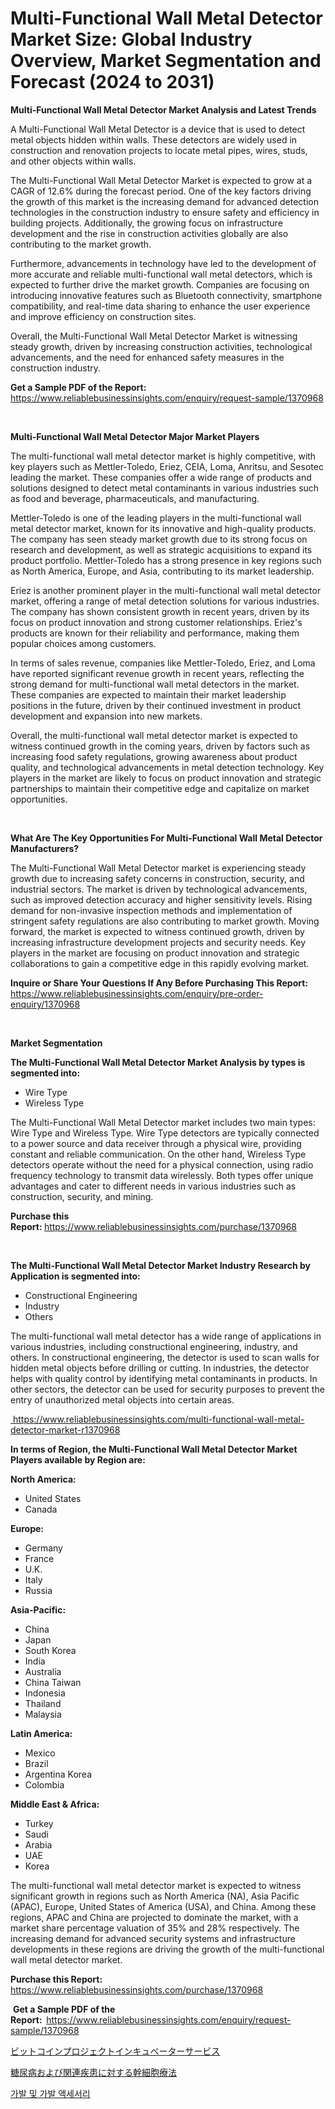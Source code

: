 <p><h1>Multi-Functional Wall Metal Detector Market Size: Global Industry Overview, Market Segmentation and Forecast (2024 to 2031)</h1></p><p><strong>Multi-Functional Wall Metal Detector Market Analysis and Latest Trends</strong></p>
<p><p>A Multi-Functional Wall Metal Detector is a device that is used to detect metal objects hidden within walls. These detectors are widely used in construction and renovation projects to locate metal pipes, wires, studs, and other objects within walls.</p><p>The Multi-Functional Wall Metal Detector Market is expected to grow at a CAGR of 12.6% during the forecast period. One of the key factors driving the growth of this market is the increasing demand for advanced detection technologies in the construction industry to ensure safety and efficiency in building projects. Additionally, the growing focus on infrastructure development and the rise in construction activities globally are also contributing to the market growth.</p><p>Furthermore, advancements in technology have led to the development of more accurate and reliable multi-functional wall metal detectors, which is expected to further drive the market growth. Companies are focusing on introducing innovative features such as Bluetooth connectivity, smartphone compatibility, and real-time data sharing to enhance the user experience and improve efficiency on construction sites.</p><p>Overall, the Multi-Functional Wall Metal Detector Market is witnessing steady growth, driven by increasing construction activities, technological advancements, and the need for enhanced safety measures in the construction industry.</p></p>
<p><strong>Get a Sample PDF of the Report:&nbsp;</strong> <a href="https://www.reliablebusinessinsights.com/enquiry/request-sample/1370968">https://www.reliablebusinessinsights.com/enquiry/request-sample/1370968</a></p>
<p>&nbsp;</p>
<p><strong>Multi-Functional Wall Metal Detector Major Market Players</strong></p>
<p><p>The multi-functional wall metal detector market is highly competitive, with key players such as Mettler-Toledo, Eriez, CEIA, Loma, Anritsu, and Sesotec leading the market. These companies offer a wide range of products and solutions designed to detect metal contaminants in various industries such as food and beverage, pharmaceuticals, and manufacturing.</p><p>Mettler-Toledo is one of the leading players in the multi-functional wall metal detector market, known for its innovative and high-quality products. The company has seen steady market growth due to its strong focus on research and development, as well as strategic acquisitions to expand its product portfolio. Mettler-Toledo has a strong presence in key regions such as North America, Europe, and Asia, contributing to its market leadership.</p><p>Eriez is another prominent player in the multi-functional wall metal detector market, offering a range of metal detection solutions for various industries. The company has shown consistent growth in recent years, driven by its focus on product innovation and strong customer relationships. Eriez's products are known for their reliability and performance, making them popular choices among customers.</p><p>In terms of sales revenue, companies like Mettler-Toledo, Eriez, and Loma have reported significant revenue growth in recent years, reflecting the strong demand for multi-functional wall metal detectors in the market. These companies are expected to maintain their market leadership positions in the future, driven by their continued investment in product development and expansion into new markets.</p><p>Overall, the multi-functional wall metal detector market is expected to witness continued growth in the coming years, driven by factors such as increasing food safety regulations, growing awareness about product quality, and technological advancements in metal detection technology. Key players in the market are likely to focus on product innovation and strategic partnerships to maintain their competitive edge and capitalize on market opportunities.</p></p>
<p>&nbsp;</p>
<p><strong>What Are The Key Opportunities For Multi-Functional Wall Metal Detector Manufacturers?</strong></p>
<p><p>The Multi-Functional Wall Metal Detector market is experiencing steady growth due to increasing safety concerns in construction, security, and industrial sectors. The market is driven by technological advancements, such as improved detection accuracy and higher sensitivity levels. Rising demand for non-invasive inspection methods and implementation of stringent safety regulations are also contributing to market growth. Moving forward, the market is expected to witness continued growth, driven by increasing infrastructure development projects and security needs. Key players in the market are focusing on product innovation and strategic collaborations to gain a competitive edge in this rapidly evolving market.</p></p>
<p><strong>Inquire or Share Your Questions If Any Before Purchasing This Report:</strong> <a href="https://www.reliablebusinessinsights.com/enquiry/pre-order-enquiry/1370968">https://www.reliablebusinessinsights.com/enquiry/pre-order-enquiry/1370968</a></p>
<p>&nbsp;</p>
<p><strong>Market Segmentation</strong></p>
<p><strong>The Multi-Functional Wall Metal Detector Market Analysis by types is segmented into:</strong></p>
<p><ul><li>Wire Type</li><li>Wireless Type</li></ul></p>
<p><p>The Multi-Functional Wall Metal Detector market includes two main types: Wire Type and Wireless Type. Wire Type detectors are typically connected to a power source and data receiver through a physical wire, providing constant and reliable communication. On the other hand, Wireless Type detectors operate without the need for a physical connection, using radio frequency technology to transmit data wirelessly. Both types offer unique advantages and cater to different needs in various industries such as construction, security, and mining.</p></p>
<p><strong>Purchase this Report:&nbsp;</strong><a href="https://www.reliablebusinessinsights.com/purchase/1370968">https://www.reliablebusinessinsights.com/purchase/1370968</a></p>
<p>&nbsp;</p>
<p><strong>The Multi-Functional Wall Metal Detector Market Industry Research by Application is segmented into:</strong></p>
<p><ul><li>Constructional Engineering</li><li>Industry</li><li>Others</li></ul></p>
<p><p>The multi-functional wall metal detector has a wide range of applications in various industries, including constructional engineering, industry, and others. In constructional engineering, the detector is used to scan walls for hidden metal objects before drilling or cutting. In industries, the detector helps with quality control by identifying metal contaminants in products. In other sectors, the detector can be used for security purposes to prevent the entry of unauthorized metal objects into certain areas.</p></p>
<p><a href="https://www.reliablebusinessinsights.com/multi-functional-wall-metal-detector-market-r1370968">&nbsp;https://www.reliablebusinessinsights.com/multi-functional-wall-metal-detector-market-r1370968</a></p>
<p><strong>In terms of Region, the Multi-Functional Wall Metal Detector Market Players available by Region are:</strong></p>
<p>
    <p> <strong> North America: </strong>
        <ul>
            <li>United States</li>
            <li>Canada</li>
        </ul>
        </p> 
    <p> <strong> Europe: </strong>
        <ul>
            <li>Germany</li>
            <li>France</li>
            <li>U.K.</li>
            <li>Italy</li>
            <li>Russia</li>
        </ul>
        </p> 
    <p> <strong> Asia-Pacific: </strong>
        <ul>
            <li>China</li>
            <li>Japan</li>
            <li>South Korea</li>
            <li>India</li>
            <li>Australia</li>
            <li>China Taiwan</li>
            <li>Indonesia</li>
            <li>Thailand</li>
            <li>Malaysia</li>
        </ul>
        </p> 
    <p> <strong> Latin America: </strong>
        <ul>
            <li>Mexico</li>
            <li>Brazil</li>
            <li>Argentina Korea</li>
            <li>Colombia</li>
        </ul>
        </p> 
    <p> <strong> Middle East & Africa: </strong>
        <ul>
            <li>Turkey</li>
            <li>Saudi</li>
            <li>Arabia</li>
            <li>UAE</li>
            <li>Korea</li>
        </ul>
    </p>
    </p>
<p><p>The multi-functional wall metal detector market is expected to witness significant growth in regions such as North America (NA), Asia Pacific (APAC), Europe, United States of America (USA), and China. Among these regions, APAC and China are projected to dominate the market, with a market share percentage valuation of 35% and 28% respectively. The increasing demand for advanced security systems and infrastructure developments in these regions are driving the growth of the multi-functional wall metal detector market.</p></p>
<p><strong>Purchase this Report: </strong><a href="https://www.reliablebusinessinsights.com/purchase/1370968">https://www.reliablebusinessinsights.com/purchase/1370968</a></p>
<p>&nbsp;<strong>Get a Sample PDF of the Report:&nbsp;&nbsp;</strong><a href="https://www.reliablebusinessinsights.com/enquiry/request-sample/1370968">https://www.reliablebusinessinsights.com/enquiry/request-sample/1370968</a></p>
<p><strong></strong></p>
<p><p><a href="https://medium.com/@elmoray21/%E3%83%93%E3%83%83%E3%83%88%E3%82%B3%E3%82%A4%E3%83%B3%E3%83%97%E3%83%AD%E3%82%B8%E3%82%A7%E3%82%AF%E3%83%88%E8%82%B2%E6%88%90%E3%82%B5%E3%83%BC%E3%83%93%E3%82%B9%E5%B8%82%E5%A0%B4%E3%81%AE%E5%8B%95%E5%90%91%E3%81%A8%E5%B8%82%E5%A0%B4%E5%88%86%E6%9E%90%E3%82%92%E4%BA%88%E6%B8%AC%E3%81%97%E3%81%9F%E3%82%82%E3%81%AE%E3%81%A7-2024%E5%B9%B4%E3%81%8B%E3%82%892031%E5%B9%B4%E3%81%BE%E3%81%A7%E3%81%AE%E6%9C%9F%E9%96%93%E3%81%AB%E3%81%A4%E3%81%84%E3%81%A6%E7%A4%BA%E3%81%95%E3%82%8C%E3%81%A6%E3%81%84%E3%81%BE%E3%81%99-d78953eda690">ビットコインプロジェクトインキュベーターサービス</a></p><p><a href="https://medium.com/@jonathandavies84/%E7%B3%96%E5%B0%BF%E7%97%85%E3%81%8A%E3%82%88%E3%81%B3%E9%96%A2%E9%80%A3%E7%96%BE%E6%82%A3%E3%81%AE%E3%81%9F%E3%82%81%E3%81%AE%E5%B9%B9%E7%B4%B0%E8%83%9E%E7%99%82%E6%B3%95%E5%B8%82%E5%A0%B4-%E7%A8%AE%E9%A1%9E-%E5%BF%9C%E7%94%A8-%E5%9C%B0%E7%90%86%E3%81%AB%E3%82%88%E3%82%8B%E5%8C%85%E6%8B%AC%E7%9A%84%E8%A9%95%E4%BE%A1-04ea40e842cf">糖尿病および関連疾患に対する幹細胞療法</a></p><p><a href="https://medium.com/@elisamohr1973/%EA%B0%80%EB%B0%9C-%EB%B0%8F-%EA%B0%80%EB%B0%9C-%EC%95%A1%EC%84%B8%EC%84%9C%EB%A6%AC-%EC%8B%9C%EC%9E%A5-%EA%B7%9C%EB%AA%A8%EB%8A%94-%EA%B8%80%EB%A1%9C%EB%B2%8C-%EC%82%B0%EC%97%85%EC%97%90%EC%84%9C-%EC%B5%9C%EC%A0%81%EC%9D%98-%EB%A7%88%EC%BC%80%ED%8C%85-%EC%B1%84%EB%84%90%EC%9D%84-%EB%82%98%ED%83%80%EB%83%85%EB%8B%88%EB%8B%A4-a88edf9567e9">가발 및 가발 액세서리</a></p></p>